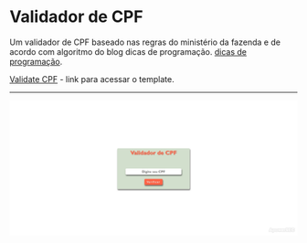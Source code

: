  # Validador de CPF


  Um validador de CPF baseado nas regras do ministério da fazenda e de acordo com algoritmo do blog dicas de programação. [dicas de programação](https://dicasdeprogramação.com.br). 


  [Validate CPF](https://validate-cpf.vercel.app/) - link para acessar o template.

---
<img src="./assets/20200627_171108.jpg">

